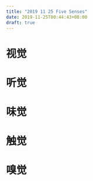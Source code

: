 ```yaml
---
title: "2019 11 25 Five Senses"
date: 2019-11-25T00:44:43+08:00
draft: true
---
```


# 视觉
# 听觉
# 味觉
# 触觉
# 嗅觉